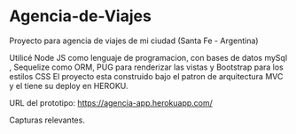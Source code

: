 # Agencia-de-Viajes

Proyecto para agencia de viajes de mi ciudad (Santa Fe - Argentina)

Utilicé  Node JS como lenguaje de programacion, con bases de datos mySql , Sequelize como ORM, PUG para renderizar las vistas y Bootstrap para los estilos CSS
El proyecto esta construido bajo el patron de arquitectura MVC y el tiene su deploy en HEROKU.

URL del prototipo: https://agencia-app.herokuapp.com/

Capturas relevantes.
